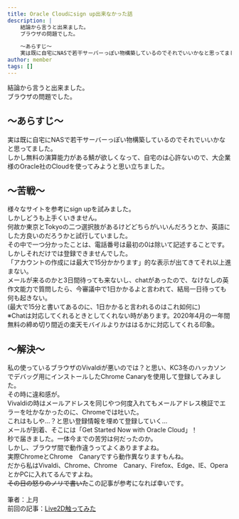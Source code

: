 ```yaml
---
title: Oracle Cloudにsign up出来なかった話
description: |
    結論から言うと出来ました。
    ブラウザの問題でした。

    ～あらすじ～
    実は既に自宅にNASで若干サーバーっぽい物構築しているのでそれでいいかなと思ってました。
author: member
tags: []
---
```

<!-- wp:paragraph -->
<p>結論から言うと出来ました。<br>ブラウザの問題でした。</p>
<!-- /wp:paragraph -->

<!-- wp:heading -->
<h2>～あらすじ～</h2>
<!-- /wp:heading -->

<!-- wp:paragraph -->
<p>実は既に自宅にNASで若干サーバーっぽい物構築しているのでそれでいいかなと思ってました。<br>しかし無料の演算能力がある鯖が欲しくなって、自宅のは心許ないので、大企業様のOracle社のCloudを使ってみようと思い立ちました。<br></p>
<!-- /wp:paragraph -->

<!-- wp:heading -->
<h2>～苦戦～</h2>
<!-- /wp:heading -->

<!-- wp:paragraph -->
<p>様々なサイトを参考にsign upを試みました。<br>しかしどうも上手くいきません。<br>何故か東京とTokyoの二つ選択肢があるけどどちらがいいんだろうとか、英語にした方良いのだろうかと試行していました。<br>その中で一つ分かったことは、電話番号は最初の0は除いて記述することです。<br>しかしそれだけでは登録できませんでした。<br>「アカウントの作成には最大で15分かかります」的な表示が出てきてそれ以上進まない。<br>メールが来るのかと3日間待っても来ないし、chatがあったので、なけなしの英作文能力で質問したら、今審議中で1日かかるよと言われて、結局一日待っても何も起きない。<br>(最大で15分と書いてあるのに、1日かかると言われるのはこれ如何に)<br>※Chatは対応してくれるときとしてくれない時があります。2020年4月の一年間無料の締め切り間近の楽天モバイルよりかははるかに対応してくれる印象。</p>
<!-- /wp:paragraph -->

<!-- wp:heading -->
<h2>～解決～</h2>
<!-- /wp:heading -->

<!-- wp:paragraph -->
<p>私の使っているブラウザのVivaldiが悪いのでは？と思い、KC3冬のハッカソンでデバッグ用にインストールしたChrome Canaryを使用して登録してみました。<br>その時に違和感が。<br>Vivaldiの時はメールアドレスを同じやつ何度入れてもメールアドレス検証でエラーを吐かなかったのに、Chromeでは吐いた。<br>これはもしや...？と思い登録情報を埋めて登録していく...<br>メールが到着、そこには「Get Started Now with Oracle Cloud」！<br>秒で届きました。一体今までの苦労は何だったのか。<br>しかし、ブラウザ間で動作違うってよくありますよね。<br>実際ChromeとChrome　Canaryですら動作異なりますもんね。<br>だから私はVivaldi、Chrome、Chrome　Canary、Firefox、Edge、IE、OperaとかPCに入れてるんですよね。<br><s>その日の怒りのノリで書いた</s>この記事が参考になれば幸いです。<br><br>筆者：上月 <br>前回の記事：<a href="/blog/611" title="/blog/611">Live2D触ってみた</a></p>
<!-- /wp:paragraph -->

